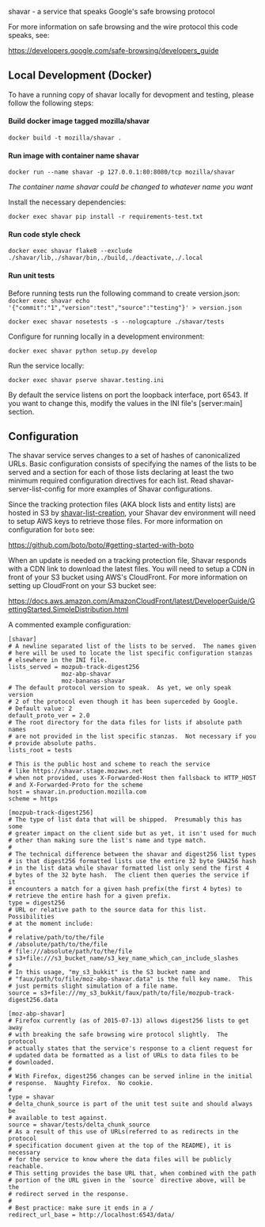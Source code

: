shavar - a service that speaks Google's safe browsing protocol

For more information on safe browsing and the wire protocol this code
speaks, see:

  https://developers.google.com/safe-browsing/developers_guide

Local Development (Docker)
--------------------------

To have a running copy of shavar locally for devopment and testing, please follow the following steps:

#### Build docker image tagged mozilla/shavar

    docker build -t mozilla/shavar .

#### Run image with container name shavar

    docker run --name shavar -p 127.0.0.1:80:8080/tcp mozilla/shavar

*The container name shavar could be changed to whatever name you want*

Install the necessary dependencies:

    docker exec shavar pip install -r requirements-test.txt

#### Run code style check

    docker exec shavar flake8 --exclude ./shavar/lib,./shavar/bin,./build,./deactivate,./.local

#### Run unit tests
Before running tests run the following command to create version.json: `docker exec shavar echo '{"commit":"1","version":test","source":"testing"}' > version.json`

    docker exec shavar nosetests -s --nologcapture ./shavar/tests

Configure for running locally in a development environment:

    docker exec shavar python setup.py develop

Run the service locally:

    docker exec shavar pserve shavar.testing.ini

By default the service listens on port the loopback interface, port 6543.  If
you want to change this, modify the values in the INI file's [server:main]
section.


Configuration
-------------

The shavar service serves changes to a set of hashes of canonicalized URLs.
Basic configuration consists of specifying the names of the lists to be served
and a section for each of those lists declaring at least the two minimum
required configuration directives for each list. Read shavar-server-list-config
for more examples of Shavar configurations.

Since the tracking protection files (AKA block lists and entity lists) are hosted in S3 by [shavar-list-creation](https://github.com/mozilla-services/shavar-list-creation/), your Shavar dev environment will need to setup AWS keys to retrieve those files. For more information on configuration for `boto` see:

  https://github.com/boto/boto/#getting-started-with-boto

When an update is needed on a tracking protection file, Shavar responds with a CDN link to download the latest files. You will need to setup a CDN in front of your S3 bucket using AWS's CloudFront. For more information on setting up CloudFront on your S3 bucket see:

  https://docs.aws.amazon.com/AmazonCloudFront/latest/DeveloperGuide/GettingStarted.SimpleDistribution.html

A commented example configuration:

    [shavar]
    # A newline separated list of the lists to be served.  The names given
    # here will be used to locate the list specific configuration stanzas
    # elsewhere in the INI file.
    lists_served = mozpub-track-digest256
                   moz-abp-shavar
                   moz-bananas-shavar
    # The default protocol version to speak.  As yet, we only speak version
    # 2 of the protocol even though it has been superceded by Google.
    # Default value: 2
    default_proto_ver = 2.0
    # The root directory for the data files for lists if absolute path names
    # are not provided in the list specific stanzas.  Not necessary if you
    # provide absolute paths.
    lists_root = tests

    # This is the public host and scheme to reach the service
    # like https://shavar.stage.mozaws.net
    # when not provided, uses X-Forwarded-Host then fallsback to HTTP_HOST
    # and X-Forwarded-Proto for the scheme
    host = shavar.in.production.mozilla.com
    scheme = https

    [mozpub-track-digest256]
    # The type of list data that will be shipped.  Presumably this has some
    # greater impact on the client side but as yet, it isn't used for much
    # other than making sure the list's name and type match.
    #
    # The technical difference between the shavar and digest256 list types
    # is that digest256 formatted lists use the entire 32 byte SHA256 hash
    # in the list data while shavar formatted list only send the first 4
    # bytes of the 32 byte hash.  The client then queries the service if it
    # encounters a match for a given hash prefix(the first 4 bytes) to
    # retrieve the entire hash for a given prefix.
    type = digest256
    # URL or relative path to the source data for this list.  Possibilities
    # at the moment include:
    #
    # relative/path/to/the/file
    # /absolute/path/to/the/file
    # file:///absolute/path/to/the/file
    # s3+file:///s3_bucket_name/s3_key_name_which_can_include_slashes
    #
    # In this usage, "my_s3_bukkit" is the S3 bucket name and
    # "faux/path/to/file/moz-abp-shavar.data" is the full key name.  This
    # just permits slight simulation of a file name.
    source = s3+file:///my_s3_bukkit/faux/path/to/file/mozpub-track-digest256.data

    [moz-abp-shavar]
    # Firefox currently (as of 2015-07-13) allows digest256 lists to get away
    # with breaking the safe browsing wire protocol slightly.  The protocol
    # actually states that the service's response to a client request for
    # updated data be formatted as a list of URLs to data files to be
    # downloaded.
    #
    # With Firefox, digest256 changes can be served inline in the initial
    # response.  Naughty Firefox.  No cookie.
    #
    type = shavar
    # delta_chunk_source is part of the unit test suite and should always be
    # available to test against.
    source = shavar/tests/delta_chunk_source
    # As a result of this use of URLs(referred to as redirects in the protocol
    # specification document given at the top of the README), it is necessary
    # for the service to know where the data files will be publicly reachable.
    # This setting provides the base URL that, when combined with the path
    # portion of the URL given in the `source` directive above, will be the
    # redirect served in the response.
    #
    # Best practice: make sure it ends in a /
    redirect_url_base = http://localhost:6543/data/


